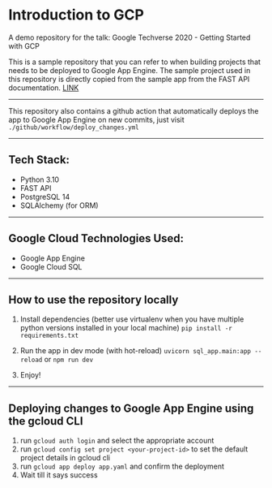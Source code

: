 # Introduction to GCP
A demo repository for the talk: Google Techverse 2020 - Getting Started with GCP

This is a sample repository that you can refer to when building projects that needs to be deployed to Google App Engine. The sample project used in this repository is directly copied from the sample app from the FAST API documentation. [LINK](https://fastapi.tiangolo.com/tutorial/sql-databases/#__tabbed_8_3)

---

This repository also contains a github action that automatically deploys the app to Google App Engine on new commits, just visit `./github/workflow/deploy_changes.yml`

___

## Tech Stack:
- Python 3.10
- FAST API
- PostgreSQL 14
- SQLAlchemy (for ORM)

---

## Google Cloud Technologies Used:
- Google App Engine
- Google Cloud SQL

---

## How to use the repository locally
1. Install dependencies (better use virtualenv when you have multiple python versions installed in your local machine)
  `pip install -r requirements.txt` 

2. Run the app in dev mode (with hot-reload)
  `uvicorn sql_app.main:app --reload` or `npm run dev`

3. Enjoy!

___

## Deploying changes to Google App Engine using the gcloud CLI
1. run `gcloud auth login` and select the appropriate account
2. run `gcloud config set project <your-project-id>` to set the default project details in gcloud cli
3. run `gcloud app deploy app.yaml` and confirm the deployment
4. Wait till it says success